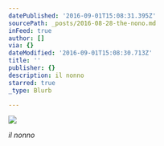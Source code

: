 ```yaml
---
datePublished: '2016-09-01T15:08:31.395Z'
sourcePath: _posts/2016-08-28-the-nono.md
inFeed: true
author: []
via: {}
dateModified: '2016-09-01T15:08:30.713Z'
title: ''
publisher: {}
description: il nonno
starred: true
_type: Blurb

---
```

![](https://the-grid-user-content.s3-us-west-2.amazonaws.com/669b4e70-139f-45ca-be7d-5d6bc725b6e7.jpg)

_il nonno_